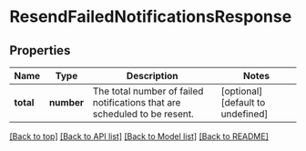 # ResendFailedNotificationsResponse

## Properties

|Name | Type | Description | Notes|
|------------ | ------------- | ------------- | -------------|
|**total** | **number** | The total number of failed notifications that are scheduled to be resent. | [optional] [default to undefined]|




[[Back to top]](#) [[Back to API list]](../../README.md#documentation-for-api-endpoints) [[Back to Model list]](../../README.md#documentation-for-models) [[Back to README]](../../README.md)
